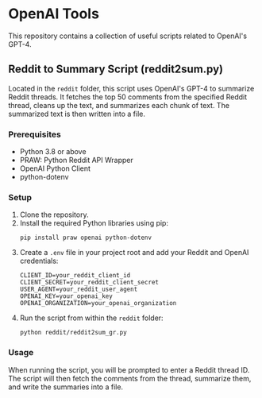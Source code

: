 # OpenAI Tools

This repository contains a collection of useful scripts related to OpenAI's GPT-4.

## Reddit to Summary Script (reddit2sum.py)

Located in the `reddit` folder, this script uses OpenAI's GPT-4 to summarize Reddit threads. It fetches the top 50 comments from the specified Reddit thread, cleans up the text, and summarizes each chunk of text. The summarized text is then written into a file.

### Prerequisites

- Python 3.8 or above
- PRAW: Python Reddit API Wrapper
- OpenAI Python Client
- python-dotenv

### Setup

1. Clone the repository.
2. Install the required Python libraries using pip:
    ```
    pip install praw openai python-dotenv
    ```
3. Create a `.env` file in your project root and add your Reddit and OpenAI credentials:
    ```
    CLIENT_ID=your_reddit_client_id
    CLIENT_SECRET=your_reddit_client_secret
    USER_AGENT=your_reddit_user_agent
    OPENAI_KEY=your_openai_key
    OPENAI_ORGANIZATION=your_openai_organization
    ```
4. Run the script from within the `reddit` folder:
    ```
    python reddit/reddit2sum_gr.py
    ```

### Usage

When running the script, you will be prompted to enter a Reddit thread ID. The script will then fetch the comments from the thread, summarize them, and write the summaries into a file.
